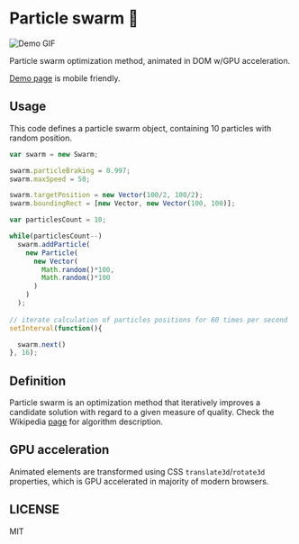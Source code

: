 # Particle swarm :honeybee:

![Demo GIF](https://github.com/ytiurin/particleswarm/blob/master/images/demo.gif)

Particle swarm optimization method, animated in DOM w/GPU acceleration.

[Demo page](https://ytiurin.github.io/particleswarm/) is mobile friendly.

## Usage
This code defines a particle swarm object, containing 10 particles with random position. 

```javascript
var swarm = new Swarm;

swarm.particleBraking = 0.997;
swarm.maxSpeed = 50;

swarm.targetPosition = new Vector(100/2, 100/2);
swarm.boundingRect = [new Vector, new Vector(100, 100)];

var particlesCount = 10;

while(particlesCount--)
  swarm.addParticle(
    new Particle(
      new Vector(
        Math.random()*100,
        Math.random()*100
      )
    )
  );
  
// iterate calculation of particles positions for 60 times per second
setInterval(function(){

  swarm.next()
}, 16);
```

## Definition
Particle swarm is an optimization method that iteratively improves a candidate solution with regard to a given measure of quality. Check the Wikipedia [page](https://en.wikipedia.org/wiki/Particle_swarm_optimization) for algorithm description.

## GPU acceleration
Animated elements are transformed using CSS `translate3d`/`rotate3d` properties, which is GPU accelerated in majority of modern browsers.

## LICENSE
MIT
